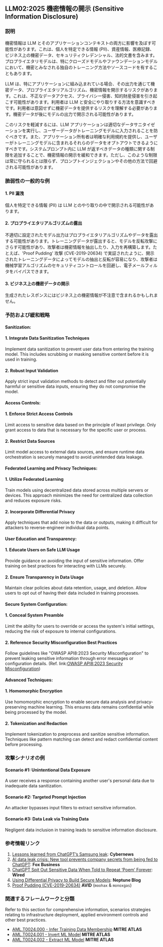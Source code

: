 ## LLM02:2025 機密情報の開示 (Sensitive Information Disclosure)

### 説明

機密情報は LLM とそのアプリケーションコンテキストの両方に影響を及ぼす可能性があります。これは、個人を特定できる情報 (PII)、資産情報、医療記録、ビジネス上の機密データ、セキュリティクレデンシャル、法的文書を含みます。プロプライエタリモデルは、特にクローズドモデルやファウンデーションモデルにおいて、機密とみなされる独自のトレーニング方法やソースコードを有することもあります。

LLM は、特にアプリケーションに組み込まれている場合、その出力を通じて機密データ、プロプライエタリアルゴリズム、機密情報を開示するリスクがあります。これは、不正なデータアクセス、プライバシー侵害、知的財産侵害を引き起こす可能性があります。利用者は LLM と安全にやり取りする方法を意識すべきです。利用者は意図せずに機密データを提供するリスクを理解する必要があります。機密データが後にモデルの出力で開示される可能性があります。

このリスクを軽減するには、LLM アプリケーションは適切なデータサニタイゼーションを実行し、ユーザーデータがトレーニングモデルに入力されることを防ぐべきです。また、アプリケーション所有者は明確な利用規約を提供し、ユーザーがトレーニングモデルに含まれるそれらのデータをオプトアウトできるようにすべきです。システムプロンプト内に LLM が返すべきデータの種類に関する制限を追加することで、機密情報の開示を緩和できます。ただし、このような制限は常に守られるとは限らず、プロンプトインジェクションやその他の方法で回避される可能性があります。

### 脆弱性の一般的な例

#### 1. PII 漏洩
  個人を特定できる情報 (PII) は LLM とのやり取りの中で開示される可能性があります。
#### 2. プロプライエタリアルゴリズムの露出
  不適切に設定されたモデル出力はプロプライエタリアルゴリズムやデータを露出する可能性があります。トレーニングデータが露出すると、モデルを反転攻撃にさらす可能性があり、攻撃者は機密情報を抽出したり、入力を再構築します。たとえば、'Proof Pudding' 攻撃 (CVE-2019-20634) で実証されたように、開示されたトレーニングデータによってモデルの抽出と反転が容易になり、攻撃者は機械学習アルゴリズムのセキュリティコントロールを回避し、電子メールフィルタをバイパスできます。
#### 3. ビジネス上の機密データの開示
  生成されたレスポンスにはビジネス上の機密情報が不注意で含まれるかもしれません。

### 予防および緩和戦略

#### Sanitization:

#### 1. Integrate Data Sanitization Techniques
  Implement data sanitization to prevent user data from entering the training model. This includes scrubbing or masking sensitive content before it is used in training.
#### 2. Robust Input Validation
  Apply strict input validation methods to detect and filter out potentially harmful or sensitive data inputs, ensuring they do not compromise the model.

#### Access Controls:

#### 1. Enforce Strict Access Controls
  Limit access to sensitive data based on the principle of least privilege. Only grant access to data that is necessary for the specific user or process.
#### 2. Restrict Data Sources
  Limit model access to external data sources, and ensure runtime data orchestration is securely managed to avoid unintended data leakage.

#### Federated Learning and Privacy Techniques:

#### 1. Utilize Federated Learning
  Train models using decentralized data stored across multiple servers or devices. This approach minimizes the need for centralized data collection and reduces exposure risks.
#### 2. Incorporate Differential Privacy
  Apply techniques that add noise to the data or outputs, making it difficult for attackers to reverse-engineer individual data points.

#### User Education and Transparency:

#### 1. Educate Users on Safe LLM Usage
  Provide guidance on avoiding the input of sensitive information. Offer training on best practices for interacting with LLMs securely.
#### 2. Ensure Transparency in Data Usage
  Maintain clear policies about data retention, usage, and deletion. Allow users to opt out of having their data included in training processes.

#### Secure System Configuration:

#### 1. Conceal System Preamble
  Limit the ability for users to override or access the system's initial settings, reducing the risk of exposure to internal configurations.
#### 2. Reference Security Misconfiguration Best Practices
  Follow guidelines like "OWASP API8:2023 Security Misconfiguration" to prevent leaking sensitive information through error messages or configuration details.
  (Ref. link:[OWASP API8:2023 Security Misconfiguration](https://owasp.org/API-Security/editions/2023/en/0xa8-security-misconfiguration/))

#### Advanced Techniques:

#### 1. Homomorphic Encryption
  Use homomorphic encryption to enable secure data analysis and privacy-preserving machine learning. This ensures data remains confidential while being processed by the model.
#### 2. Tokenization and Redaction
  Implement tokenization to preprocess and sanitize sensitive information. Techniques like pattern matching can detect and redact confidential content before processing.

### 攻撃シナリオの例

#### Scenario #1: Unintentional Data Exposure
  A user receives a response containing another user's personal data due to inadequate data sanitization.
#### Scenario #2: Targeted Prompt Injection
  An attacker bypasses input filters to extract sensitive information.
#### Scenario #3: Data Leak via Training Data
  Negligent data inclusion in training leads to sensitive information disclosure.

### 参考情報リンク

1. [Lessons learned from ChatGPT’s Samsung leak](https://cybernews.com/security/chatgpt-samsung-leak-explained-lessons/): **Cybernews**
2. [AI data leak crisis: New tool prevents company secrets from being fed to ChatGPT](https://www.foxbusiness.com/politics/ai-data-leak-crisis-prevent-company-secrets-chatgpt): **Fox Business**
3. [ChatGPT Spit Out Sensitive Data When Told to Repeat ‘Poem’ Forever](https://www.wired.com/story/chatgpt-poem-forever-security-roundup/): **Wired**
4. [Using Differential Privacy to Build Secure Models](https://neptune.ai/blog/using-differential-privacy-to-build-secure-models-tools-methods-best-practices): **Neptune Blog**
5. [Proof Pudding (CVE-2019-20634)](https://avidml.org/database/avid-2023-v009/) **AVID** (`moohax` & `monoxgas`)

### 関連するフレームワークと分類

Refer to this section for comprehensive information, scenarios strategies relating to infrastructure deployment, applied environment controls and other best practices.

- [AML.T0024.000 - Infer Training Data Membership](https://atlas.mitre.org/techniques/AML.T0024.000) **MITRE ATLAS**
- [AML.T0024.001 - Invert ML Model](https://atlas.mitre.org/techniques/AML.T0024.001) **MITRE ATLAS**
- [AML.T0024.002 - Extract ML Model](https://atlas.mitre.org/techniques/AML.T0024.002) **MITRE ATLAS**
